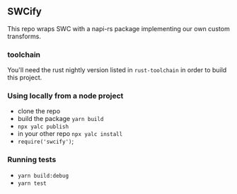 ## SWCify

This repo wraps SWC with a napi-rs package implementing our own custom transforms.

### toolchain

You'll need the rust nightly version listed in `rust-toolchain` in order to build this project.

### Using locally from a node project

- clone the repo
- build the package `yarn build`
- `npx yalc publish`
- in your other repo `npx yalc install`
- `require('swcify')`;

### Running tests

- `yarn build:debug`
- `yarn test`
